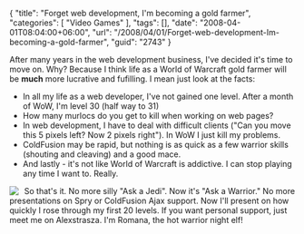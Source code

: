 {
	"title": "Forget web development, I'm becoming a gold farmer",
	"categories": [
		"Video Games"
	],
	"tags": [],
	"date": "2008-04-01T08:04:00+06:00",
	"url": "/2008/04/01/Forget-web-development-Im-becoming-a-gold-farmer",
	"guid": "2743"
}

After many years in the web development business, I've decided it's time to move on. Why? Because I think life as a World of Warcraft gold farmer will be <b>much</b> more lucrative and fufilling. I mean just look at the facts:

<ul>
<li>In all my life as a web developer, I've not gained one level. After a month of WoW, I'm level 30 (half way to 31)
<li>How many murlocs do you get to kill when working on web pages?
<li>In web development, I have to deal with difficult clients ("Can you move this 5 pixels left? Now 2 pixels right"). In WoW I just kill my problems. 
<li>ColdFusion may be rapid, but nothing is as quick as a few warrior skills (shouting and cleaving) and a good mace.
<li>And lastly - it's not like World of Warcraft is addictive. I can stop playing any time I want to. Really.
</ul> 

<img src="http://www.raymondcamden.com/images/wow.jpg" align="left" style="margin-right: 10px">
So that's it. No more silly "Ask a Jedi". Now it's "Ask a Warrior." No more presentations on Spry or ColdFusion Ajax support. Now I'll present on how quickly I rose through my first 20 levels. If you want personal support, just meet me on Alexstrasza. I'm Romana, the hot warrior night elf!

<br clear="left">